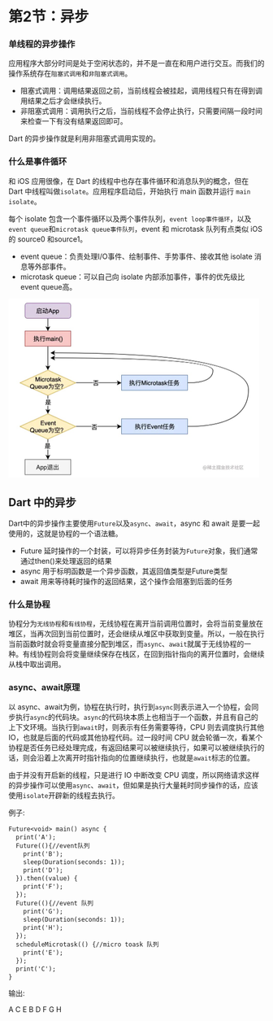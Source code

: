 # 第2节：异步

### 单线程的异步操作

应用程序大部分时间是处于空闲状态的，并不是一直在和用户进行交互。而我们的操作系统存在`阻塞式调用`和`非阻塞式调用`。

- 阻塞式调用：调用结果返回之前，当前线程会被挂起，调用线程只有在得到调用结果之后才会继续执行。
- 非阻塞式调用：调用执行之后，当前线程不会停止执行，只需要间隔一段时间来检查一下有没有结果返回即可。

Dart 的异步操作就是利用非阻塞式调用实现的。

### 什么是事件循环

和 iOS 应用很像，在 Dart 的线程中也存在事件循环和消息队列的概念，但在 Dart 中线程叫做`isolate`。应用程序启动后，开始执行 main 函数并运行 `main isolate`。

每个 isolate 包含一个事件循环以及两个事件队列，`event loop事件循环`，以及`event queue`和`microtask queue事件队列`，event 和 microtask 队列有点类似 iOS 的 source0 和source1。

- event queue：负责处理I/O事件、绘制事件、手势事件、接收其他 isolate 消息等外部事件。
- microtask queue：可以自己向 isolate 内部添加事件，事件的优先级比 event queue高。

<img src="assets/image-20231211155527350.png" alt="image-20231211155527350" style="zoom:50%;" />

## Dart 中的异步

Dart中的异步操作主要使用`Future`以及`async`、`await`，async 和 await 是要一起使用的，这就是协程的一个语法糖。

- Future 延时操作的一个封装，可以将异步任务封装为`Future`对象，我们通常通过then()来处理返回的结果
- async 用于标明函数是一个异步函数，其返回值类型是Future类型
- await 用来等待耗时操作的返回结果，这个操作会阻塞到后面的任务

### 什么是协程

协程分为`无线协程`和`有线协程`，无线协程在离开当前调用位置时，会将当前变量放在堆区，当再次回到当前位置时，还会继续从堆区中获取到变量。所以，一般在执行当前函数时就会将变量直接分配到堆区，而`async`、`await`就属于无线协程的一种。有线协程则会将变量继续保存在栈区，在回到指针指向的离开位置时，会继续从栈中取出调用。

### async、await原理

以 async、await为例，协程在执行时，执行到`async`则表示进入一个协程，会同步执行`async`的代码块。`async`的代码块本质上也相当于一个函数，并且有自己的上下文环境。当执行到`await`时，则表示有任务需要等待，CPU 则去调度执行其他 IO，也就是后面的代码或其他协程代码。过一段时间 CPU 就会轮循一次，看某个协程是否任务已经处理完成，有返回结果可以被继续执行，如果可以被继续执行的话，则会沿着上次离开时指针指向的位置继续执行，也就是`await`标志的位置。

由于并没有开启新的线程，只是进行 IO 中断改变 CPU 调度，所以网络请求这样的异步操作可以使用`async`、`await`，但如果是执行大量耗时同步操作的话，应该使用`isolate`开辟新的线程去执行。

例子:

~~~
Future<void> main() async {
  print('A');
  Future((){//event队列
    print('B');
    sleep(Duration(seconds: 1));
    print('D');
  }).then((value) {
    print('F');
  });
  Future((){//event 队列
    print('G');
    sleep(Duration(seconds: 1));
    print('H');
  });
  scheduleMicrotask(() {//micro toask 队列
    print('E');
  });
  print('C');
}
~~~

输出:

A
C
E
B
D
F
G
H

